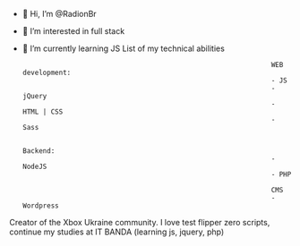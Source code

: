 - 👋 Hi, I’m @RadionBr
- 👀 I’m interested in full stack
- 🌱 I’m currently learning JS
                                            List of my technical abilities

                                                                    WEB development:
                                                                    - JS
                                                                    - jQuery
                                                                    - HTML | CSS
                                                                    - Sass

                                                                    Backend:
                                                                    - NodeJS
                                                                    - PHP

                                                                    CMS
                                                                    - Wordpress


Creator of the Xbox Ukraine community. I love test flipper zero scripts, continue my studies at IT BANDA (learning js, jquery, php)


<!---
RadionBr/RadionBr is a ✨ special ✨ repos21itory because its `README.md` (this file) appears on your GitHub profile.
You can click the Preview link to take a look at your changes.
--->
